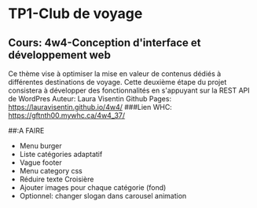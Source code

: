# TP1-Club de voyage
## Cours: 4w4-Conception d'interface et développement web 

Ce thème vise à optimiser la mise en valeur de contenus dédiés à différentes destinations de voyage. Cette deuxième étape du projet consistera à développer des fonctionnalités en s'appuyant sur la REST API de WordPres
Auteur: Laura Visentin
Github Pages: https://lauravisentin.github.io/4w4/
###Lien WHC: https://gftnth00.mywhc.ca/4w4_37/


##:A FAIRE
- Menu burger
- Liste catégories adaptatif
- Vague footer
- Menu category css
- Réduire texte Croisière
- Ajouter images pour chaque catégorie (fond)
- Optionnel: changer slogan dans carousel animation